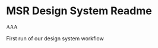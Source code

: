 # MSR Design System Readme

<span style="font-family: Rollo">AAA</span>

First run of our design system workflow
